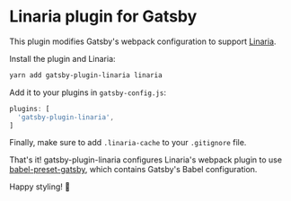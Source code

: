 # Linaria plugin for Gatsby

This plugin modifies Gatsby's webpack configuration to support [Linaria][].

Install the plugin and Linaria:

```sh
yarn add gatsby-plugin-linaria linaria
```

Add it to your plugins in `gatsby-config.js`:

```js
plugins: [
  'gatsby-plugin-linaria',
]
```

Finally, make sure to add `.linaria-cache` to your `.gitignore` file.

That's it! gatsby-plugin-linaria configures Linaria's webpack plugin to use [babel-preset-gatsby][], which contains Gatsby's Babel configuration.

Happy styling! :art:

[Linaria]: https://github.com/callstack/linaria
[babel-preset-gatsby]: https://github.com/gatsbyjs/gatsby/tree/master/packages/babel-preset-gatsby
